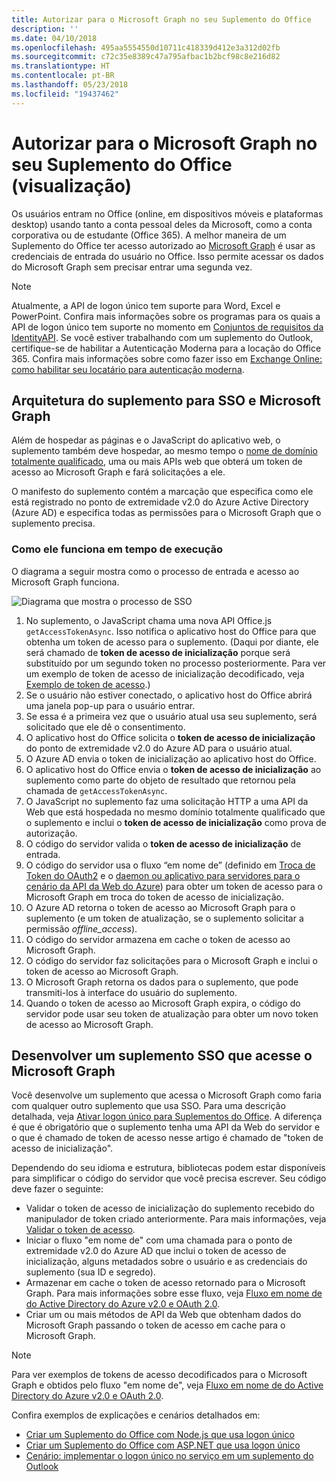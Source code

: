 ```yaml
---
title: Autorizar para o Microsoft Graph no seu Suplemento do Office
description: ''
ms.date: 04/10/2018
ms.openlocfilehash: 495aa5554550d10711c418339d412e3a312d02fb
ms.sourcegitcommit: c72c35e8389c47a795afbac1b2bcf98c8e216d82
ms.translationtype: HT
ms.contentlocale: pt-BR
ms.lasthandoff: 05/23/2018
ms.locfileid: "19437462"
---
```

# <a name="authorize-to-microsoft-graph-in-your-office-add-in-preview"></a>Autorizar para o Microsoft Graph no seu Suplemento do Office (visualização)

Os usuários entram no Office (online, em dispositivos móveis e plataformas desktop) usando tanto a conta pessoal deles da Microsoft, como a conta corporativa ou de estudante (Office 365). A melhor maneira de um Suplemento do Office ter acesso autorizado ao [Microsoft Graph](https://developer.microsoft.com/graph/docs) é usar as credenciais de entrada do usuário no Office. Isso permite acessar os dados do Microsoft Graph sem precisar entrar uma segunda vez. 

> [!NOTE]
> Atualmente, a API de logon único tem suporte para Word, Excel e PowerPoint. Confira mais informações sobre os programas para os quais a API de logon único tem suporte no momento em [Conjuntos de requisitos da IdentityAPI](https://dev.office.com/reference/add-ins/requirement-sets/identity-api-requirement-sets).
> Se você estiver trabalhando com um suplemento do Outlook, certifique-se de habilitar a Autenticação Moderna para a locação do Office 365. Confira mais informações sobre como fazer isso em [Exchange Online: como habilitar seu locatário para autenticação moderna](https://social.technet.microsoft.com/wiki/contents/articles/32711.exchange-online-how-to-enable-your-tenant-for-modern-authentication.aspx).

## <a name="add-in-architecture-for-sso-and-microsoft-graph"></a>Arquitetura do suplemento para SSO e Microsoft Graph

Além de hospedar as páginas e o JavaScript do aplicativo web, o suplemento também deve hospedar, ao mesmo tempo o [nome de domínio totalmente qualificado](https://msdn.microsoft.com/en-us/library/windows/desktop/ms682135.aspx#_dns_fully_qualified_domain_name_fqdn__gly), uma ou mais APIs web que obterá um token de acesso ao Microsoft Graph e fará solicitações a ele.

O manifesto do suplemento contém a marcação que especifica como ele está registrado no ponto de extremidade v2.0 do Azure Active Directory (Azure AD) e especifica todas as permissões para o Microsoft Graph que o suplemento precisa.

### <a name="how-it-works-at-runtime"></a>Como ele funciona em tempo de execução

O diagrama a seguir mostra como o processo de entrada e acesso ao Microsoft Graph funciona.

![Diagrama que mostra o processo de SSO](../images/sso-access-to-microsoft-graph.png)

1. No suplemento, o JavaScript chama uma nova API Office.js `getAccessTokenAsync`. Isso notifica o aplicativo host do Office para que obtenha um token de acesso para o suplemento. (Daqui por diante, ele será chamado de **token de acesso de inicialização** porque será substituído por um segundo token no processo posteriormente. Para ver um exemplo de token de acesso de inicialização decodificado, veja [Exemplo de token de acesso](sso-in-office-add-ins.md#example-access-token).)
1. Se o usuário não estiver conectado, o aplicativo host do Office abrirá uma janela pop-up para o usuário entrar.
1. Se essa é a primeira vez que o usuário atual usa seu suplemento, será solicitado que ele dê o consentimento.
1. O aplicativo host do Office solicita o **token de acesso de inicialização** do ponto de extremidade v2.0 do Azure AD para o usuário atual.
1. O Azure AD envia o token de inicialização ao aplicativo host do Office.
1. O aplicativo host do Office envia o **token de acesso de inicialização** ao suplemento como parte do objeto de resultado que retornou pela chamada de `getAccessTokenAsync`.
1. O JavaScript no suplemento faz uma solicitação HTTP a uma API da Web que está hospedada no mesmo domínio totalmente qualificado que o suplemento e inclui o **token de acesso de inicialização** como prova de autorização.  
1. O código do servidor valida o **token de acesso de inicialização** de entrada.
1. O código do servidor usa o fluxo “em nome de” (definido em [Troca de Token do OAuth2](https://tools.ietf.org/html/draft-ietf-oauth-token-exchange-02) e o [daemon ou aplicativo para servidores para o cenário da API da Web do Azure](https://docs.microsoft.com/en-us/azure/active-directory/develop/active-directory-authentication-scenarios#daemon-or-server-application-to-web-api)) para obter um token de acesso para o Microsoft Graph em troca do token de acesso de inicialização.
1. O Azure AD retorna o token de acesso ao Microsoft Graph para o suplemento (e um token de atualização, se o suplemento solicitar a permissão *offline_access*).
1. O código do servidor armazena em cache o token de acesso ao Microsoft Graph.
1. O código do servidor faz solicitações para o Microsoft Graph e inclui o token de acesso ao Microsoft Graph.
1. O Microsoft Graph retorna os dados para o suplemento, que pode transmiti-los à interface do usuário do suplemento.
1. Quando o token de acesso ao Microsoft Graph expira, o código do servidor pode usar seu token de atualização para obter um novo token de acesso ao Microsoft Graph.

## <a name="develop-an-sso-add-in-that-accesses-microsoft-graph"></a>Desenvolver um suplemento SSO que acesse o Microsoft Graph

Você desenvolve um suplemento que acessa o Microsoft Graph como faria com qualquer outro suplemento que usa SSO. Para uma descrição detalhada, veja [Ativar logon único para Suplementos do Office](https://docs.microsoft.com/en-us/office/dev/add-ins/develop/sso-in-office-add-ins). A diferença é que é obrigatório que o suplemento tenha uma API da Web do servidor e o que é chamado de token de acesso nesse artigo é chamado de "token de acesso de inicialização". 

Dependendo do seu idioma e estrutura, bibliotecas podem estar disponíveis para simplificar o código do servidor que você precisa escrever. Seu código deve fazer o seguinte:

* Validar o token de acesso de inicialização do suplemento recebido do manipulador de token criado anteriormente. Para mais informações, veja [Validar o token de acesso](sso-in-office-add-ins.md#validate-the-access-token). 
* Iniciar o fluxo "em nome de" com uma chamada para o ponto de extremidade v2.0 do Azure AD que inclui o token de acesso de inicialização, alguns metadados sobre o usuário e as credenciais do suplemento (sua ID e segredo).
* Armazenar em cache o token de acesso retornado para o Microsoft Graph. Para mais informações sobre esse fluxo, veja [Fluxo em nome de do Active Directory do Azure v2.0 e OAuth 2.0](https://docs.microsoft.com/en-us/azure/active-directory/develop/active-directory-v2-protocols-oauth-on-behalf-of).
* Criar um ou mais métodos de API da Web que obtenham dados do Microsoft Graph passando o token de acesso em cache para o Microsoft Graph.

> [!NOTE]
> Para ver exemplos de tokens de acesso decodificados para o Microsoft Graph e obtidos pelo fluxo "em nome de", veja [Fluxo em nome de do Active Directory do Azure v2.0 e OAuth 2.0](https://docs.microsoft.com/en-us/azure/active-directory/develop/active-directory-v2-protocols-oauth-on-behalf-of).

Confira exemplos de explicações e cenários detalhados em:

* [Criar um Suplemento do Office com Node.js que usa logon único](create-sso-office-add-ins-nodejs.md)
* [Criar um Suplemento do Office com ASP.NET que usa logon único](create-sso-office-add-ins-aspnet.md)
* [Cenário: implementar o logon único no serviço em um suplemento do Outlook](https://docs.microsoft.com/en-us/outlook/add-ins/implement-sso-in-outlook-add-in)



